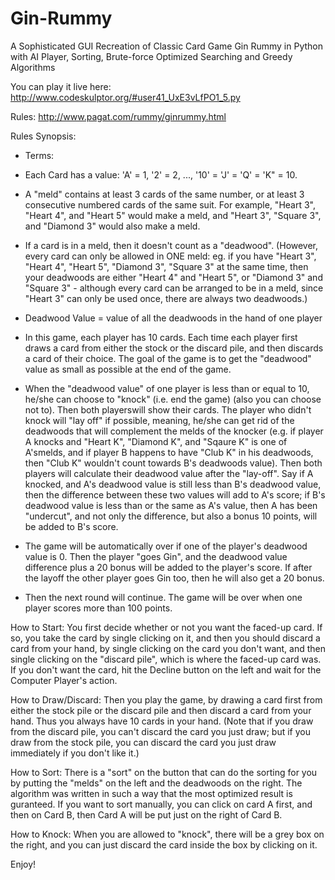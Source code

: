 # Gin-Rummy
A Sophisticated GUI Recreation of Classic Card Game Gin Rummy in Python with AI Player, Sorting, Brute-force Optimized Searching and Greedy Algorithms

You can play it live here: http://www.codeskulptor.org/#user41_UxE3vLfPO1_5.py

Rules: http://www.pagat.com/rummy/ginrummy.html

Rules Synopsis:
- Terms: 
- Each Card has a value: 'A' = 1, '2' = 2, ..., '10' = 'J' = 'Q' = 'K" = 10.
- A "meld" contains at least 3 cards of the same number, or at least 3 consecutive numbered cards of the same suit. For example, "Heart 3", 
"Heart 4", and "Heart 5" would make a meld, and "Heart 3", "Square 3", and "Diamond 3" would also make a meld.
- If a card is in a meld, then it doesn't count as a "deadwood". (However, every card can only be allowed in ONE meld: eg.
if you have "Heart 3", "Heart 4", "Heart 5", "Diamond 3", "Square 3" at the same time, then your deadwoods are either "Heart 4" and 
"Heart 5", or "Diamond 3" and "Square 3" - although every card can be arranged to be in a meld, since "Heart 3" can only be used once,
there are always two deadwoods.)
- Deadwood Value = value of all the deadwoods in the hand of one player

- In this game, each player has 10 cards. Each time each player first draws a card from either the stock or the discard pile, and then
discards a card of their choice. The goal of the game is to get the "deadwood" value as small as possible at the end of the game.

- When the "deadwood value" of one player is less than or equal to 10, he/she can choose to "knock" (i.e. end the game) (also you can choose not to). Then both playerswill show their cards. The player who didn't knock will "lay off" if possible, meaning, he/she can get rid of the deadwoods that will complement the melds of the knocker (e.g. if player A knocks and "Heart K", "Diamond K", and "Sqaure K" is one of A'smelds, and if player B happens to have "Club K" in his deadwoods, then "Club K" wouldn't count towards B's deadwoods value). Then both players will calculate their deadwood value after the "lay-off". Say if A knocked, and A's deadwood value is still less than B's deadwood value, then the difference between these two values will add to A's score; if B's deadwood value is less than or the same as A's value, then A has been "undercut", and not only the difference, but also a bonus 10 points, will be added to B's score.

- The game will be automatically over if one of the player's deadwood value is 0. Then the player "goes Gin", and the deadwood value
difference plus a 20 bonus will be added to the player's score. If after the layoff the other player goes Gin too, then he will also
get a 20 bonus.

- Then the next round will continue. The game will be over when one player scores more than 100 points.

How to Start: You first decide whether or not you want the faced-up card. If so, you take the card by single clicking on it, and then you should discard a card from your hand, by single clicking on the card you don't want, and then single clicking on the "discard pile", which is where the faced-up card was. If you don't want the card, hit the Decline button on the left and wait for the Computer Player's action.

How to Draw/Discard: Then you play the game, by drawing a card first from either the stock pile or the discard pile and then discard a card from your hand. Thus you always have 10 cards in your hand. (Note that if you draw from the discard pile, you can't discard the card you just draw; but if you draw from the stock pile, you can discard the card you just draw immediately if you don't like it.)

How to Sort: There is a "sort" on the button that can do the sorting for you by putting the "melds" on the left and the deadwoods on the right. The algorithm was written in such a way that the most optimized result is guranteed. If you want to sort manually, you can
click on card A first, and then on Card B, then Card A will be put just on the right of Card B.

How to Knock: When you are allowed to "knock", there will be a grey box on the right, and you can just discard the card inside the box by clicking on it.

Enjoy!
